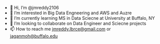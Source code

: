- 👋 Hi, I’m @jmreddy2106
- 👀 I’m interested in Big Data Engneering and AWS and Auzre
- 🌱 I’m currently learning MS in Data Sciecne at University at Buffalo, NY
- 💞️ I’m looking to collaborate on Data Engineer and Sciecne projects
- 📫 How to reach me jmreddy.lbrce@gmail.com or jaganmoh@buffalo.edu

<!---
jmreddy2106/jmreddy2106 is a ✨ special ✨ repository because its `README.md` (this file) appears on your GitHub profile.
You can click the Preview link to take a look at your changes.
--->
